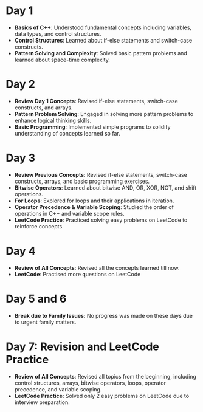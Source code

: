 # Day 1
- **Basics of C++**: Understood fundamental concepts including variables, data types, and control structures.
- **Control Structures**: Learned about if-else statements and switch-case constructs.
- **Pattern Solving and Complexity**: Solved basic pattern problems and learned about space-time complexity.


# Day 2
- **Review Day 1 Concepts**: Revised if-else statements, switch-case constructs, and arrays.
- **Pattern Problem Solving**: Engaged in solving more pattern problems to enhance logical thinking skills.
- **Basic Programming**: Implemented simple programs to solidify understanding of concepts learned so far.


# Day 3
- **Review Previous Concepts**: Revised if-else statements, switch-case constructs, arrays, and basic programming exercises.
- **Bitwise Operators**: Learned about bitwise AND, OR, XOR, NOT, and shift operations.
- **For Loops**: Explored for loops and their applications in iteration.
- **Operator Precedence & Variable Scoping**: Studied the order of operations in C++ and variable scope rules.
- **LeetCode Practice**: Practiced solving easy problems on LeetCode to reinforce concepts.


# Day 4
- **Review of All Concepts**: Revised all the concepts learned till now.
- **LeetCode**: Practised more questions on LeetCode


# Day 5 and 6
- **Break due to Family Issues**: No progress was made on these days due to urgent family matters.

# Day 7: Revision and LeetCode Practice
- **Review of All Concepts**: Revised all topics from the beginning, including control structures, arrays, bitwise operators, loops, operator precedence, and variable scoping.
- **LeetCode Practice**: Solved only 2 easy problems on LeetCode due to interview preparation.
